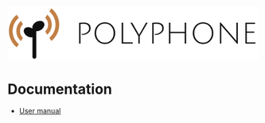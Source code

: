 ![Polyphone logo]

# Documentation

  - [User manual]



[Polyphone logo]: logo.png
[User manual]: User%20manual/
